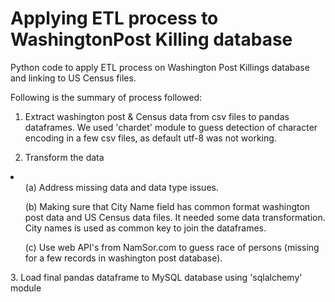 # Applying ETL process to WashingtonPost Killing database
Python code to apply ETL process on Washington Post Killings database and linking to US Census files.

Following is the summary of process followed:

1. Extract washington post & Census data from csv files to pandas dataframes. We used 'chardet' module to guess detection of character encoding in a few csv files, as default utf-8 was not working. 

2. Transform the data 
<li>
    <ul>(a) Address missing data and data type issues. </ul>
    <ul>(b) Making sure that City Name field has common format  washington post data and US Census data files. It needed some data transformation. City names is used as common key to join the dataframes. </ul>
    <ul>(c) Use web API's from NamSor.com to guess race of persons (missing for a few records in washington post database).</ul>
 </li>
3. Load final pandas dataframe to MySQL database using 'sqlalchemy' module
